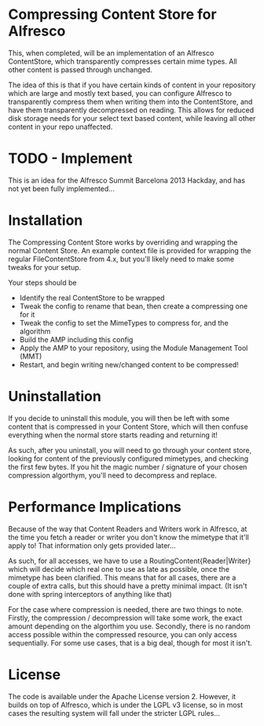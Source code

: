 Compressing Content Store for Alfresco
======================================

This, when completed, will be an implementation of an Alfresco ContentStore,
which transparently compresses certain mime types. All other content is
passed through unchanged.

The idea of this is that if you have certain kinds of content in your
repository which are large and mostly text based, you can configure Alfresco
to transparently compress them when writing them into the ContentStore, and
have them transparently decompressed on reading. This allows for reduced
disk storage needs for your select text based content, while leaving all
other content in your repo unaffected.

TODO - Implement
================
This is an idea for the Alfresco Summit Barcelona 2013 Hackday, and has not
yet been fully implemented...

Installation
============
The Compressing Content Store works by overriding and wrapping the normal
Content Store. An example context file is provided for wrapping the regular
FileContentStore from 4.x, but you'll likely need to make some tweaks for
your setup.

Your steps should be
* Identify the real ContentStore to be wrapped
* Tweak the config to rename that bean, then create a compressing one for it
* Tweak the config to set the MimeTypes to compress for, and the algorithm
* Build the AMP including this config
* Apply the AMP to your repository, using the Module Management Tool (MMT)
* Restart, and begin writing new/changed content to be compressed!

Uninstallation
==============
If you decide to uninstall this module, you will then be left with some content
that is compressed in your Content Store, which will then confuse everything
when the normal store starts reading and returning it!

As such, after you uninstall, you will need to go through your content store,
looking for content of the previously configured mimetypes, and checking the
first few bytes. If you hit the magic number / signature of your chosen
compression algorthym, you'll need to decompress and replace.

Performance Implications
========================
Because of the way that Content Readers and Writers work in Alfresco, at the
time you fetch a reader or writer you don't know the mimetype that it'll
apply to! That information only gets provided later...

As such, for all accesses, we have to use a RoutingContent{Reader|Writer} 
which will decide which real one to use as late as possible, once the mimetype
has been clarified. This means that for all cases, there are a couple of 
extra calls, but this should have a pretty minimal impact. (It isn't done
with spring interceptors of anything like that)

For the case where compression is needed, there are two things to note. 
Firstly, the compression / decompression will take some work, the exact amount
depending on the algorthim you use. Secondly, there is no random access
possible within the compressed resource, you can only access sequentially.
For some use cases, that is a big deal, though for most it isn't.

License
=======
The code is available under the Apache License version 2. However, it builds
on top of Alfresco, which is under the LGPL v3 license, so in most cases
the resulting system will fall under the stricter LGPL rules...
